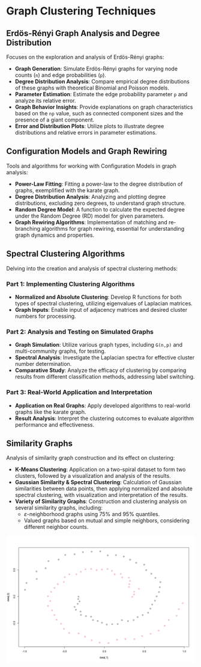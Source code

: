 # Graph Clustering Techniques

## Erdös-Rényi Graph Analysis and Degree Distribution

Focuses on the exploration and analysis of Erdös-Rényi graphs:

- **Graph Generation**: Simulate Erdös-Rényi graphs for varying node counts (`n`) and edge probabilities (`p`).
- **Degree Distribution Analysis**: Compare empirical degree distributions of these graphs with theoretical Binomial and Poisson models.
- **Parameter Estimation**: Estimate the edge probability parameter `p` and analyze its relative error.
- **Graph Behavior Insights**: Provide explanations on graph characteristics based on the `np` value, such as connected component sizes and the presence of a giant component.
- **Error and Distribution Plots**: Utilize plots to illustrate degree distributions and relative errors in parameter estimations.

## Configuration Models and Graph Rewiring

Tools and algorithms for working with Configuration Models in graph analysis:

- **Power-Law Fitting**: Fitting a power-law to the degree distribution of graphs, exemplified with the karate graph.
- **Degree Distribution Analysis**: Analyzing and plotting degree distributions, excluding zero degrees, to understand graph structure.
- **Random Degree Model**: A function to calculate the expected degree under the Random Degree (RD) model for given parameters.
- **Graph Rewiring Algorithms**: Implementation of matching and re-branching algorithms for graph rewiring, essential for understanding graph dynamics and properties.

## Spectral Clustering Algorithms

Delving into the creation and analysis of spectral clustering methods:

### Part 1: Implementing Clustering Algorithms
- **Normalized and Absolute Clustering**: Develop R functions for both types of spectral clustering, utilizing eigenvalues of Laplacian matrices.
- **Graph Inputs**: Enable input of adjacency matrices and desired cluster numbers for processing.

### Part 2: Analysis and Testing on Simulated Graphs
- **Graph Simulation**: Utilize various graph types, including `G(n,p)` and multi-community graphs, for testing.
- **Spectral Analysis**: Investigate the Laplacian spectra for effective cluster number determination.
- **Comparative Study**: Analyze the efficacy of clustering by comparing results from different classification methods, addressing label switching.

### Part 3: Real-World Application and Interpretation
- **Application on Real Graphs**: Apply developed algorithms to real-world graphs like the karate graph.
- **Result Analysis**: Interpret the clustering outcomes to evaluate algorithm performance and effectiveness.

## Similarity Graphs

Analysis of similarity graph construction and its effect on clustering:

- **K-Means Clustering**: Application on a two-spiral dataset to form two clusters, followed by a visualization and analysis of the results.
- **Gaussian Similarity & Spectral Clustering**: Calculation of Gaussian similarities between data points, then applying normalized and absolute spectral clustering, with visualization and interpretation of the results.
- **Variety of Similarity Graphs**: Construction and clustering analysis on several similarity graphs, including:
   - $\varepsilon$-neighborhood graphs using 75% and 95% quantiles.
   - Valued graphs based on mutual and simple neighbors, considering different neighbor counts.


![Cluster](cluster.png)

